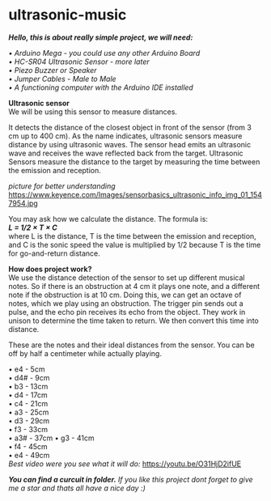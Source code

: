 # ultrasonic-music

***Hello, this is about really simple project, we will need:***

*• Arduino Mega - you could use any other Arduino Board*                                                                                                                                                                               
*• HC-SR04 Ultrasonic Sensor -  more later*                                                                                      
*• Piezo Buzzer or Speaker*                                                                                                                                  
*• Jumper Cables -  Male to Male*                                                                                                                                 
*• A functioning computer with the Arduino IDE installed*                                                                                                                                 

**Ultrasonic sensor**                                                                                                                                                                                
We will be using this sensor to measure distances.

It detects the distance of the closest object in front of the sensor (from 3 cm up to 400 cm). 
As the name indicates, ultrasonic sensors measure distance by using ultrasonic waves.
The sensor head emits an ultrasonic wave and receives the wave reflected back from the target. Ultrasonic Sensors measure the distance to the target by measuring the time between the emission and reception.

*picture for better understanding*                                                                                                                                                                                                                                    
https://www.keyence.com/Images/sensorbasics_ultrasonic_info_img_01_1547954.jpg                                                                                                                                                                                    

You may ask how we calculate the distance. The formula is:                                                                                                                                                                                    
***L = 1/2 × T × C***                                                                                                                                                                                    
where L is the distance, T is the time between the emission and reception, and C is the sonic speed the value is multiplied                                                                                           by 1/2 because T is the time for go-and-return distance.


**How does project work?**                                                                                               
We use the distance detection of the sensor to set up different musical notes. So if there is an obstruction at 4 cm it plays one note, and a different note if the obstruction is at 10 cm. Doing this, we can get an octave of notes, which we play using an obstruction. The trigger pin sends out a pulse, and the echo pin receives its echo from the object. They work in unison to determine the time taken to return. We then convert this time into distance.

These are the notes and their ideal distances from the sensor. You can be off by half a centimeter while actually playing.


• e4  - 5cm                                                                                       
• d4# - 9cm                                                                                       
• b3  - 13cm                                                                                       
• d4  - 17cm                                                                                       
• c4  - 21cm                                           
• a3  - 25cm                                                                                       
• d3  - 29cm                                                                                       
• f3  - 33cm                                                                                                                          
• a3# - 37cm                                                                                                                             • g3  - 41cm                                                                                       
• f4  - 45cm                                                                                       
• e4  - 49cm                                                                                        
*Best video were you see what it will do:* https://youtu.be/O31HjD2ifUE

***You can find a curcuit in folder.***                                                                                                                                                                                  *If you like this project dont forget to give me a star and thats all have a nice day :)*
